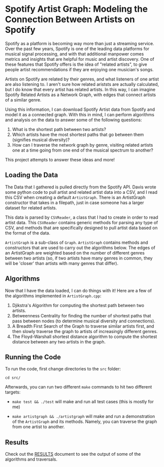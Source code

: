 # Spotify Artist Graph: Modeling the Connection Between Artists on Spotify

Spotify as a platform is becoming way more than just a streaming service. Over the past few years, Spotify
is one of the leading data platforms for musical signal processing, and with that additional manpower comes metrics
and insights that are helpful for music and artist discovery. One of these features that Spotify offers is the idea of
"related artists", to give people artist recommendations if they are enjoying one musician's songs.

Artists on Spotify are related by their genres, and what listeners of one artist are also listening to. I aren't sure how
related ariststs are actually calculated, but I do know that every artist has related artists. In this way, I can imagine
Spotify Related Artists as a Network Graph, with edges that connect artists of a similar genre.

Using this information, I can download Spotify Artist data from Spotify and model it as a connected graph. With this in mind, I can
perform algorithms and analysis on the data to answer some of the following questions:

1. What is the shortest path between two artists?
2. Which artists have the most shortest paths that go between them (signifies musical diversity)?
3. How can I traverse the network graph by genre, visiting related artists one at a time going from one end of the musical spectrum to another?

This project attempts to answer these ideas and more!

## Loading the Data
The Data that I gathered is pulled directly from the Spotify API. Davis wrote some python code to pull artist and related artist data into a CSV,
and I read this CSV when creating a default `ArtistGraph`. There is an ArtistGraph constructor that takes in a filepath, just in case someone has
a larger dataset for related artists.

This data is parsed by `CSVReader`, a class that I had to create in order to read artist data. This `CSVReader` contains generic methods for parsing any type of CSV,
and methods that are specifically designed to pull artist data based on the format of the data.

`ArtistGraph` is a sub-class of `Graph`. `ArtistGraph` contains methods and constructors that are used to carry out the algorithms below.
The edges of an ArtistGraph are weighted based on the number of different genres between two artists (so, if two artists have many genres in common, they will be 'closer' than
artists with many genres that differ).

## Algorithms
Now that I have the data loaded, I can do things with it! Here are a few of the algorithms implemented in `ArtistGraph.cpp`:

1. Djikstra's Algorithm for computing the shortest path between two artists.
2. Betweenness Centrality for finding the number of shortest paths that pass between nodes (to determine musical diversity and connections).
3. A Breadth First Search of the Graph to traverse similar artists first, and then slowly traverse the graph to artists of increasingly different genres.
4. The Floyd-Warshall shortest distance algorithm to compute the shortest distance between any two artists in the graph.

## Running the Code
To run the code, first change directories to the `src` folder:

`cd src/`

Afterwards, you can run two different `make` commands to hit two different targets:

- `make test && ./test` will make and run all test cases (this is mostly for me)

- `make artistgraph && ./artistgraph` will make and run a demonstration of the `ArtistGraph` and its methods. Namely, you can traverse the graph from one artist to another.

## Results
Check out the [RESULTS](https://github.com/daviskeene/ArtistGraph/blob/master/RESULTS.md) document to see the output of some of the algorithms and traversals.
